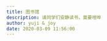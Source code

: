 ```yaml
---
title: 图书馆
description: 请同学们安静读书，莫要喧哗
author: yuji & joy
date: 2020-03-09 11:56:00
---
```

<Book />


